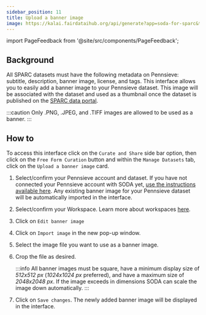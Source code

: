 ```yaml
---
sidebar_position: 11
title: Upload a banner image
image: https://kalai.fairdataihub.org/api/generate?app=soda-for-sparc&title=Upload%20a%20banner%20image&description=Manage%20Dataset&org=fairdataihub
---
```


import PageFeedback from '@site/src/components/PageFeedback';

## Background

All SPARC datasets must have the following metadata on Pennsieve: subtitle, description, banner image, license, and tags. This interface allows you to easily add a banner image to your Pennsieve dataset. This image will be associated with the dataset and used as a thumbnail once the dataset is published on the [SPARC data portal](https://sparc.science/).

:::caution
Only .PNG, .JPEG, and .TIFF images are allowed to be used as a banner.
:::

## How to

To access this interface click on the `Curate and Share` side bar option, then click on the `Free Form Curation` button and within the `Manage Datasets` tab, click on the `Upload a banner image` card.

1. Select/confirm your Pennsieve account and dataset. If you have not connected your Pennsieve account with SODA yet, [use the instructions available here](../../connecting-to-pennsieve/connecting-with-username-password). Any existing banner image for your Pennsieve dataset will be automatically imported in the interface.
2. Select/confirm your Workspace. Learn more about workspaces [here](../../how-to/how-to-use-workspaces.md).
3. Click on `Edit banner image`
4. Click on `Import image` in the new pop-up window.
5. Select the image file you want to use as a banner image.
6. Crop the file as desired.

   :::info
   All banner images must be square, have a minimum display size of _512x512 px_ (_1024x1024 px_ preferred), and have a maximum size of _2048x2048 px_.
   If the image exceeds in dimensions SODA can scale the image down automatically.
   :::

7. Click on `Save changes`. The newly added banner image will be displayed in the interface.

<!-- ![](https://github.com/fairdataihub/SODA-for-SPARC/blob/main/docs/documentation/Manage-datasets/Add-metadata/banner-image.gif?raw=true) -->

<PageFeedback />
